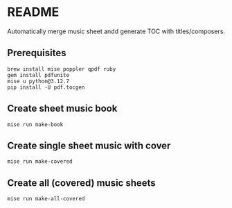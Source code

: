# README

Automatically merge music sheet andd generate TOC with titles/composers.

## Prerequisites

```
brew install mise poppler qpdf ruby
gem install pdfunite
mise u python@3.12.7
pip install -U pdf.tocgen
```

## Create sheet music book

`mise run make-book`

## Create single sheet music with cover

`mise run make-covered`

## Create all (covered) music sheets

`mise run make-all-covered`
